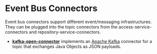 <!-- SPDX-License-Identifier: Apache-2.0 -->
  
# Event Bus Connectors

Event bus connectors support different event/messaging infrastructures.
They can be plugged into the topic connectors from the access-service-connectors
and repository-service-connectors.

* **[kafka-open-connector](kafka-open-connector)** implements
an [Apache Kafka](https://kafka.apache.org/) connector for a topic that exchanges
Java Objects as JSON payloads.